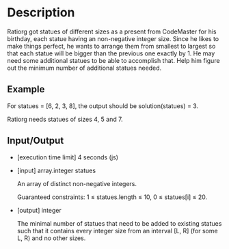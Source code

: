 # Description

Ratiorg got statues of different sizes as a present from CodeMaster for his birthday, each statue having an non-negative integer size. Since he likes to make things perfect, he wants to arrange them from smallest to largest so that each statue will be bigger than the previous one exactly by 1. He may need some additional statues to be able to accomplish that. Help him figure out the minimum number of additional statues needed.

## Example

For statues = [6, 2, 3, 8], the output should be
solution(statues) = 3.

Ratiorg needs statues of sizes 4, 5 and 7.

## Input/Output

- [execution time limit] 4 seconds (js)

- [input] array.integer statues

  An array of distinct non-negative integers.

  Guaranteed constraints: 1 ≤ statues.length ≤ 10, 0 ≤ statues[i] ≤ 20.

- [output] integer

  The minimal number of statues that need to be added to existing statues such that it contains every integer size from an interval [L, R] (for some L, R) and no other sizes.
